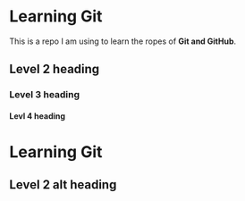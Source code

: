 # Learning Git
This is a repo I am using to learn the ropes of **Git and GitHub**. 

## Level 2 heading

### Level 3 heading 

#### Levl 4 heading

Learning Git
============

Level 2 alt heading
----
